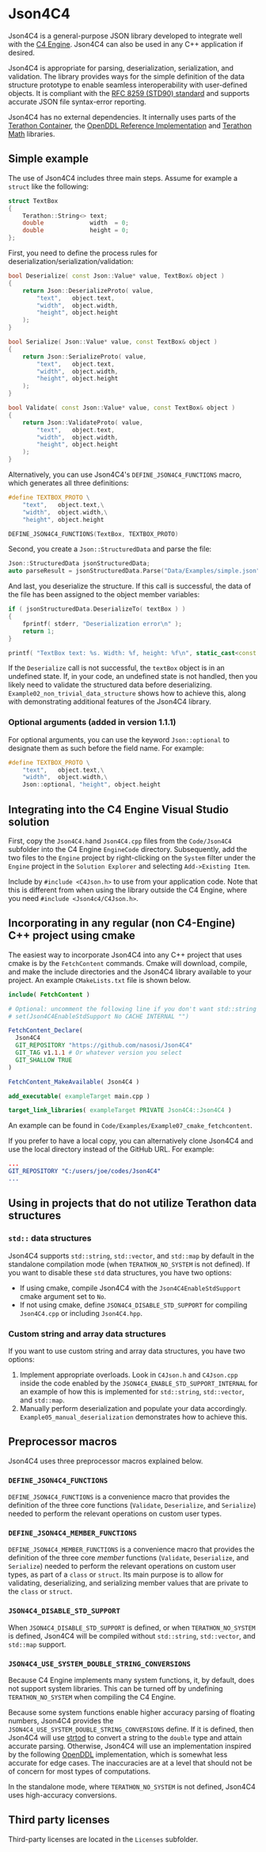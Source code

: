 # Json4C4
Json4C4 is a general-purpose JSON library developed to integrate well with the [C4 Engine](https://c4engine.com/). Json4C4 can also be used in any C++ application if desired.

Json4C4 is appropriate for parsing, deserialization, serialization, and validation. The library provides ways for the simple definition of the data structure prototype to enable seamless interoperability with user-defined objects. It is compliant with the [RFC 8259 (STD90) standard](https://datatracker.ietf.org/doc/html/rfc8259) and supports accurate JSON file syntax-error reporting.

Json4C4  has no external dependencies. It internally uses parts of the [Terathon Container](https://github.com/EricLengyel/Terathon-Container-Library), the [OpenDDL Reference Implementation](https://github.com/EricLengyel/OpenDDL) and  [Terathon Math](https://github.com/EricLengyel/Terathon-Math-Library) libraries.

## Simple example
The use of Json4C4 includes three main steps. Assume for example a ```struct``` like the following:
```cxx
struct TextBox
{
    Terathon::String<> text;
    double             width  = 0;
    double             height = 0;
};
```
First, you need to define the process rules for deserialization/serialization/validation:
```cxx
bool Deserialize( const Json::Value* value, TextBox& object )
{
    return Json::DeserializeProto( value,
        "text",   object.text,
        "width",  object.width,
        "height", object.height
	);
}

bool Serialize( Json::Value* value, const TextBox& object )
{
    return Json::SerializeProto( value,
        "text",   object.text,
        "width",  object.width,
        "height", object.height
	);
}

bool Validate( const Json::Value* value, const TextBox& object )
{
    return Json::ValidateProto( value,
        "text",   object.text,
        "width",  object.width,
        "height", object.height
	);
}
```
Alternatively, you can use Json4C4's ```DEFINE_JSON4C4_FUNCTIONS``` macro, which generates all three definitions:
```cxx
#define TEXTBOX_PROTO \
    "text",   object.text,\
    "width",  object.width,\
    "height", object.height

DEFINE_JSON4C4_FUNCTIONS(TextBox, TEXTBOX_PROTO)
```
Second, you create a ```Json::StructuredData``` and parse the file:
```cxx
Json::StructuredData jsonStructuredData;
auto parseResult = jsonStructuredData.Parse("Data/Examples/simple.json");
```
And last, you deserialize the structure. If this call is successful, the data of the file has been assigned to the object member variables:
```cxx
if ( jsonStructuredData.DeserializeTo( textBox ) )
{
    fprintf( stderr, "Deserialization error\n" );
    return 1;
}

printf( "TextBox text: %s. Width: %f, height: %f\n", static_cast<const char*>(textBox.text), textBox.width, textBox.height );
```
If the ```Deserialize``` call is not  successful, the ```textBox``` object is in an undefined state. If, in your code, an undefined state is not handled, then you likely need to validate the structured data before deserializing. ```Example02_non_trivial_data_structure``` shows how to achieve this, along with demonstrating additional features of the Json4C4 library.

### Optional arguments (added in version 1.1.1)
For optional arguments, you can use the keyword ```Json::optional``` to designate them as such before the field name. For example:
```cxx
#define TEXTBOX_PROTO \
    "text",   object.text,\
    "width",  object.width,\
    Json::optional, "height", object.height
```
## Integrating into the C4 Engine Visual Studio solution
First, copy the ```Json4C4.h```and ```Json4C4.cpp``` files from the ```Code/Json4C4``` subfolder into the C4 Engine ```EngineCode``` directory. Subsequently, add the two files to the ```Engine``` project by right-clicking on the ```System``` filter under the ```Engine``` project in the ```Solution Explorer``` and selecting ```Add->Existing Item```.

Include by ```#include <C4Json.h>``` to use from your application code. Note that this is different from when using the library outside the C4 Engine, where you need ```#include <Json4c4/C4Json.h>```.

## Incorporating in any regular (non C4-Engine) C++ project using cmake
The easiest way to incorporate Json4C4 into any C++ project that uses cmake is by the ```FetchContent``` commands. Cmake will download, compile, and make the include directories and the Json4C4 library available to your project. An example ```CMakeLists.txt``` file is shown below.
```cmake
include( FetchContent )

# Optional: uncomment the following line if you don't want std::string and std::vector support.
# set(Json4C4EnableStdSupport No CACHE INTERNAL "")  

FetchContent_Declare(
  Json4C4
  GIT_REPOSITORY "https://github.com/nasosi/Json4C4"
  GIT_TAG v1.1.1 # Or whatever version you select
  GIT_SHALLOW TRUE
)

FetchContent_MakeAvailable( Json4C4 )

add_executable( exampleTarget main.cpp )

target_link_libraries( exampleTarget PRIVATE Json4C4::Json4C4 )
```
An  example can be found in ```Code/Examples/Example07_cmake_fetchcontent```.

If you prefer to have a local copy, you can alternatively clone Json4C4 and use the local directory instead of the GitHub URL. For example:
```cmake
...
GIT_REPOSITORY "C:/users/joe/codes/Json4C4"
...
```
## Using in projects that do not utilize Terathon data structures
### ```std::``` data structures
Json4C4 supports ```std::string```, ```std::vector```, and ```std::map``` by default in the standalone compilation mode (when ```TERATHON_NO_SYSTEM``` is not defined). If you want to disable these ```std``` data structures, you have two options:
* If using cmake, compile Json4C4 with the ```Json4C4EnableStdSupport``` cmake argument set to ```No```.
* If not using cmake, define ```JSON4C4_DISABLE_STD_SUPPORT``` for compiling ```Json4C4.cpp``` or including ```Json4C4.hpp```.

### Custom string and array data structures
If you want to use custom string and array data structures, you have two options:
1. Implement appropriate overloads. Look in ```C4Json.h``` and ```C4Json.cpp``` inside the code enabled by the ```JSON4C4_ENABLE_STD_SUPPORT_INTERNAL```  for an example of how this is implemented for ```std::string```, ```std::vector```, and ```std::map```.
2. Manually perform deserialization and populate your data accordingly. ```Example05_manual_deserialization``` demonstrates how to achieve this.


## Preprocessor macros
Json4C4 uses three preprocessor macros explained below.

### ```DEFINE_JSON4C4_FUNCTIONS```
```DEFINE_JSON4C4_FUNCTIONS``` is a convenience macro that provides the definition of the three core functions (```Validate```, ```Deserialize```, and ```Serialize```) needed to perform the relevant operations on custom user types.

### ```DEFINE_JSON4C4_MEMBER_FUNCTIONS```
```DEFINE_JSON4C4_MEMBER_FUNCTIONS``` is a convenience macro that provides the definition of the three core *member* functions (```Validate```, ```Deserialize```, and ```Serialize```) needed to perform the relevant operations on custom user types, as part of a ```class``` or ```struct```. Its main purpose is to allow for validating, deserializing, and serializing member values that are private to the ```class``` or ```struct```.

### ```JSON4C4_DISABLE_STD_SUPPORT```
When ```JSON4C4_DISABLE_STD_SUPPORT``` is defined, or when ```TERATHON_NO_SYSTEM``` is defined, Json4C4 will be compiled without ```std::string```, ```std::vector```, and ```std::map``` support.

### ```JSON4C4_USE_SYSTEM_DOUBLE_STRING_CONVERSIONS```
Because C4 Engine implements many system functions, it, by default, does not support system libraries. This can be turned off by undefining ```TERATHON_NO_SYSTEM``` when compiling the C4 Engine. 

Because some system functions enable higher accuracy parsing of floating numbers, Json4C4 provides the ```JSON4C4_USE_SYSTEM_DOUBLE_STRING_CONVERSIONS``` define. If it is defined, then Json4C4 will use [strtod](https://en.cppreference.com/w/c/string/byte/strtof) to convert a string to the ```double``` type and attain accurate parsing. Otherwise, Json4C4 will use an implementation inspired by the following [OpenDDL](https://github.com/EricLengyel/OpenDDL) implementation, which is somewhat less accurate for edge cases. The inaccuracies are at a level that should not be of concern for most types of computations.

In the standalone mode, where ```TERATHON_NO_SYSTEM``` is not defined, Json4C4 uses high-accuracy conversions.

## Third party licenses
Third-party licenses are located in the ```Licenses``` subfolder.
